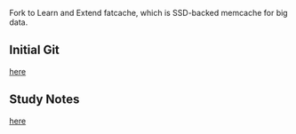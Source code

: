 Fork to Learn and Extend fatcache, 
which is SSD-backed memcache for big data. 

## Initial Git  
[here](https://github.com/twitter/fatcache/)

## Study Notes 
[here](https://github.com/cloudXane/fatcache/blob/asyncIO/learning.txt)
